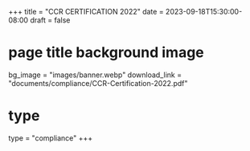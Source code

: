+++
title = "CCR CERTIFICATION 2022"
date = 2023-09-18T15:30:00-08:00
draft = false
# page title background image
bg_image = "images/banner.webp"
download_link  = "documents/compliance/CCR-Certification-2022.pdf"

# type
type = "compliance"
+++


